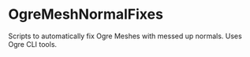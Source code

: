 # OgreMeshNormalFixes
Scripts to automatically fix Ogre Meshes with messed up normals. Uses Ogre CLI tools. 
